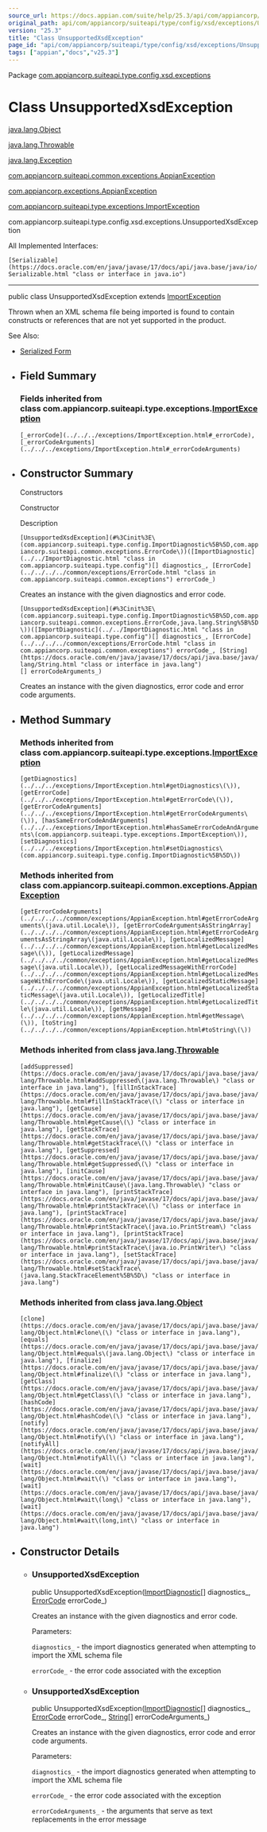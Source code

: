 ```yaml
---
source_url: https://docs.appian.com/suite/help/25.3/api/com/appiancorp/suiteapi/type/config/xsd/exceptions/UnsupportedXsdException.html
original_path: api/com/appiancorp/suiteapi/type/config/xsd/exceptions/UnsupportedXsdException.html
version: "25.3"
title: "Class UnsupportedXsdException"
page_id: "api/com/appiancorp/suiteapi/type/config/xsd/exceptions/UnsupportedXsdException"
tags: ["appian","docs","v25.3"]
---
```



Package [com.appiancorp.suiteapi.type.config.xsd.exceptions](package-summary.html)

# Class UnsupportedXsdException

[java.lang.Object](https://docs.oracle.com/en/java/javase/17/docs/api/java.base/java/lang/Object.html "class or interface in java.lang")

[java.lang.Throwable](https://docs.oracle.com/en/java/javase/17/docs/api/java.base/java/lang/Throwable.html "class or interface in java.lang")

[java.lang.Exception](https://docs.oracle.com/en/java/javase/17/docs/api/java.base/java/lang/Exception.html "class or interface in java.lang")

[com.appiancorp.suiteapi.common.exceptions.AppianException](../../../../common/exceptions/AppianException.html "class in com.appiancorp.suiteapi.common.exceptions")

[com.appiancorp.exceptions.AppianException](../../../../../exceptions/AppianException.html "class in com.appiancorp.exceptions")

[com.appiancorp.suiteapi.type.exceptions.ImportException](../../../exceptions/ImportException.html "class in com.appiancorp.suiteapi.type.exceptions")

com.appiancorp.suiteapi.type.config.xsd.exceptions.UnsupportedXsdException

All Implemented Interfaces:

`[Serializable](https://docs.oracle.com/en/java/javase/17/docs/api/java.base/java/io/Serializable.html "class or interface in java.io")`

* * *

public class UnsupportedXsdException extends [ImportException](../../../exceptions/ImportException.html "class in com.appiancorp.suiteapi.type.exceptions")

Thrown when an XML schema file being imported is found to contain constructs or references that are not yet supported in the product.

See Also:

-   [Serialized Form](../../../../../../../serialized-form.html#com.appiancorp.suiteapi.type.config.xsd.exceptions.UnsupportedXsdException)

-   ## Field Summary

    ### Fields inherited from class com.appiancorp.suiteapi.type.exceptions.[ImportException](../../../exceptions/ImportException.html "class in com.appiancorp.suiteapi.type.exceptions")

    `[_errorCode](../../../exceptions/ImportException.html#_errorCode), [_errorCodeArguments](../../../exceptions/ImportException.html#_errorCodeArguments)`

-   ## Constructor Summary

    Constructors

    Constructor

    Description

    `[UnsupportedXsdException](#%3Cinit%3E\(com.appiancorp.suiteapi.type.config.ImportDiagnostic%5B%5D,com.appiancorp.suiteapi.common.exceptions.ErrorCode\))([ImportDiagnostic](../../ImportDiagnostic.html "class in com.appiancorp.suiteapi.type.config")[] diagnostics_, [ErrorCode](../../../../common/exceptions/ErrorCode.html "class in com.appiancorp.suiteapi.common.exceptions") errorCode_)`

    Creates an instance with the given diagnostics and error code.

    `[UnsupportedXsdException](#%3Cinit%3E\(com.appiancorp.suiteapi.type.config.ImportDiagnostic%5B%5D,com.appiancorp.suiteapi.common.exceptions.ErrorCode,java.lang.String%5B%5D\))([ImportDiagnostic](../../ImportDiagnostic.html "class in com.appiancorp.suiteapi.type.config")[] diagnostics_, [ErrorCode](../../../../common/exceptions/ErrorCode.html "class in com.appiancorp.suiteapi.common.exceptions") errorCode_, [String](https://docs.oracle.com/en/java/javase/17/docs/api/java.base/java/lang/String.html "class or interface in java.lang")[] errorCodeArguments_)`

    Creates an instance with the given diagnostics, error code and error code arguments.

-   ## Method Summary

    ### Methods inherited from class com.appiancorp.suiteapi.type.exceptions.[ImportException](../../../exceptions/ImportException.html "class in com.appiancorp.suiteapi.type.exceptions")

    `[getDiagnostics](../../../exceptions/ImportException.html#getDiagnostics\(\)), [getErrorCode](../../../exceptions/ImportException.html#getErrorCode\(\)), [getErrorCodeArguments](../../../exceptions/ImportException.html#getErrorCodeArguments\(\)), [hasSameErrorCodeAndArguments](../../../exceptions/ImportException.html#hasSameErrorCodeAndArguments\(com.appiancorp.suiteapi.type.exceptions.ImportException\)), [setDiagnostics](../../../exceptions/ImportException.html#setDiagnostics\(com.appiancorp.suiteapi.type.config.ImportDiagnostic%5B%5D\))`

    ### Methods inherited from class com.appiancorp.suiteapi.common.exceptions.[AppianException](../../../../common/exceptions/AppianException.html "class in com.appiancorp.suiteapi.common.exceptions")

    `[getErrorCodeArguments](../../../../common/exceptions/AppianException.html#getErrorCodeArguments\(java.util.Locale\)), [getErrorCodeArgumentsAsStringArray](../../../../common/exceptions/AppianException.html#getErrorCodeArgumentsAsStringArray\(java.util.Locale\)), [getLocalizedMessage](../../../../common/exceptions/AppianException.html#getLocalizedMessage\(\)), [getLocalizedMessage](../../../../common/exceptions/AppianException.html#getLocalizedMessage\(java.util.Locale\)), [getLocalizedMessageWithErrorCode](../../../../common/exceptions/AppianException.html#getLocalizedMessageWithErrorCode\(java.util.Locale\)), [getLocalizedStaticMessage](../../../../common/exceptions/AppianException.html#getLocalizedStaticMessage\(java.util.Locale\)), [getLocalizedTitle](../../../../common/exceptions/AppianException.html#getLocalizedTitle\(java.util.Locale\)), [getMessage](../../../../common/exceptions/AppianException.html#getMessage\(\)), [toString](../../../../common/exceptions/AppianException.html#toString\(\))`

    ### Methods inherited from class java.lang.[Throwable](https://docs.oracle.com/en/java/javase/17/docs/api/java.base/java/lang/Throwable.html "class or interface in java.lang")

    `[addSuppressed](https://docs.oracle.com/en/java/javase/17/docs/api/java.base/java/lang/Throwable.html#addSuppressed\(java.lang.Throwable\) "class or interface in java.lang"), [fillInStackTrace](https://docs.oracle.com/en/java/javase/17/docs/api/java.base/java/lang/Throwable.html#fillInStackTrace\(\) "class or interface in java.lang"), [getCause](https://docs.oracle.com/en/java/javase/17/docs/api/java.base/java/lang/Throwable.html#getCause\(\) "class or interface in java.lang"), [getStackTrace](https://docs.oracle.com/en/java/javase/17/docs/api/java.base/java/lang/Throwable.html#getStackTrace\(\) "class or interface in java.lang"), [getSuppressed](https://docs.oracle.com/en/java/javase/17/docs/api/java.base/java/lang/Throwable.html#getSuppressed\(\) "class or interface in java.lang"), [initCause](https://docs.oracle.com/en/java/javase/17/docs/api/java.base/java/lang/Throwable.html#initCause\(java.lang.Throwable\) "class or interface in java.lang"), [printStackTrace](https://docs.oracle.com/en/java/javase/17/docs/api/java.base/java/lang/Throwable.html#printStackTrace\(\) "class or interface in java.lang"), [printStackTrace](https://docs.oracle.com/en/java/javase/17/docs/api/java.base/java/lang/Throwable.html#printStackTrace\(java.io.PrintStream\) "class or interface in java.lang"), [printStackTrace](https://docs.oracle.com/en/java/javase/17/docs/api/java.base/java/lang/Throwable.html#printStackTrace\(java.io.PrintWriter\) "class or interface in java.lang"), [setStackTrace](https://docs.oracle.com/en/java/javase/17/docs/api/java.base/java/lang/Throwable.html#setStackTrace\(java.lang.StackTraceElement%5B%5D\) "class or interface in java.lang")`

    ### Methods inherited from class java.lang.[Object](https://docs.oracle.com/en/java/javase/17/docs/api/java.base/java/lang/Object.html "class or interface in java.lang")

    `[clone](https://docs.oracle.com/en/java/javase/17/docs/api/java.base/java/lang/Object.html#clone\(\) "class or interface in java.lang"), [equals](https://docs.oracle.com/en/java/javase/17/docs/api/java.base/java/lang/Object.html#equals\(java.lang.Object\) "class or interface in java.lang"), [finalize](https://docs.oracle.com/en/java/javase/17/docs/api/java.base/java/lang/Object.html#finalize\(\) "class or interface in java.lang"), [getClass](https://docs.oracle.com/en/java/javase/17/docs/api/java.base/java/lang/Object.html#getClass\(\) "class or interface in java.lang"), [hashCode](https://docs.oracle.com/en/java/javase/17/docs/api/java.base/java/lang/Object.html#hashCode\(\) "class or interface in java.lang"), [notify](https://docs.oracle.com/en/java/javase/17/docs/api/java.base/java/lang/Object.html#notify\(\) "class or interface in java.lang"), [notifyAll](https://docs.oracle.com/en/java/javase/17/docs/api/java.base/java/lang/Object.html#notifyAll\(\) "class or interface in java.lang"), [wait](https://docs.oracle.com/en/java/javase/17/docs/api/java.base/java/lang/Object.html#wait\(\) "class or interface in java.lang"), [wait](https://docs.oracle.com/en/java/javase/17/docs/api/java.base/java/lang/Object.html#wait\(long\) "class or interface in java.lang"), [wait](https://docs.oracle.com/en/java/javase/17/docs/api/java.base/java/lang/Object.html#wait\(long,int\) "class or interface in java.lang")`

-   ## Constructor Details

    -   ### UnsupportedXsdException

        public UnsupportedXsdException([ImportDiagnostic](../../ImportDiagnostic.html "class in com.appiancorp.suiteapi.type.config")\[\] diagnostics\_, [ErrorCode](../../../../common/exceptions/ErrorCode.html "class in com.appiancorp.suiteapi.common.exceptions") errorCode\_)

        Creates an instance with the given diagnostics and error code.

        Parameters:

        `diagnostics_` - the import diagnostics generated when attempting to import the XML schema file

        `errorCode_` - the error code associated with the exception

    -   ### UnsupportedXsdException

        public UnsupportedXsdException([ImportDiagnostic](../../ImportDiagnostic.html "class in com.appiancorp.suiteapi.type.config")\[\] diagnostics\_, [ErrorCode](../../../../common/exceptions/ErrorCode.html "class in com.appiancorp.suiteapi.common.exceptions") errorCode\_, [String](https://docs.oracle.com/en/java/javase/17/docs/api/java.base/java/lang/String.html "class or interface in java.lang")\[\] errorCodeArguments\_)

        Creates an instance with the given diagnostics, error code and error code arguments.

        Parameters:

        `diagnostics_` - the import diagnostics generated when attempting to import the XML schema file

        `errorCode_` - the error code associated with the exception

        `errorCodeArguments_` - the arguments that serve as text replacements in the error message